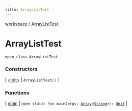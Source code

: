 ```yaml
---
title: ArrayListTest - 
---
```


[workspace](../index.html) / [ArrayListTest](./index.html)

# ArrayListTest

`open class ArrayListTest`

### Constructors

| [&lt;init&gt;](-init-.html) | `ArrayListTest()` |

### Functions

| [main](main.html) | `open static fun main(args: `[`Array`](https://kotlinlang.org/api/latest/jvm/stdlib/kotlin/-array/index.html)`<`[`String`](https://kotlinlang.org/api/latest/jvm/stdlib/kotlin/-string/index.html)`>): `[`Unit`](https://kotlinlang.org/api/latest/jvm/stdlib/kotlin/-unit/index.html) |

